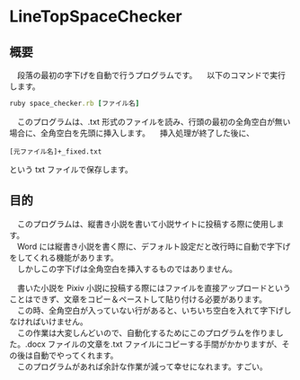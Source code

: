 # LineTopSpaceChecker

## 概要
　段落の最初の字下げを自動で行うプログラムです。
　以下のコマンドで実行します。
```ruby
ruby space_checker.rb [ファイル名]
```

　このプログラムは、.txt 形式のファイルを読み、行頭の最初の全角空白が無い場合に、全角空白を先頭に挿入します。
　挿入処理が終了した後に、
```
[元ファイル名]+_fixed.txt
```
という txt ファイルで保存します。

## 目的
　このプログラムは、縦書き小説を書いて小説サイトに投稿する際に使用します。  
　Word には縦書き小説を書く際に、デフォルト設定だと改行時に自動で字下げをしてくれる機能があります。    
　しかしこの字下げは全角空白を挿入するものではありません。  

　書いた小説を Pixiv 小説に投稿する際にはファイルを直接アップロードということはできず、文章をコピー＆ペーストして貼り付ける必要があります。  
　この時、全角空白が入っていない行があると、いちいち空白を入れて字下げしなければいけません。  
　この作業は大変しんどいので、自動化するためにこのプログラムを作りました。.docx ファイルの文章を.txt ファイルにコピーする手間がかかりますが、その後は自動でやってくれます。  
　このプログラムがあれば余計な作業が減って幸せになれます。すごい。